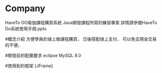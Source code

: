 # Company
HaveTo DO瑜伽課程購買系統
Java開發課程所寫的練習專案 
詳情請參閱HaveTo Do系統使用手冊.pptx 

#概念介紹
方便學員於缐上做課程購買，
日後搭配缐上支付，
可以免去現金交易的不便。

#開發前的配置要求 
eclipse 
MySQL 8.0 

#使用到的框架 
[JFrame]
